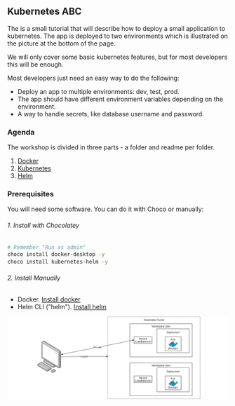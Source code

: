 ## Kubernetes ABC

The is a small tutorial that will describe how to deploy a small application to kubernetes. The app is deployed to two
environments which is illustrated on the picture at the bottom of the page.  

We will only cover some basic kubernetes features, but for most developers this will be enough.  

Most developers just need an easy way to do the following:
- Deploy an app to multiple environments: dev, test, prod.
- The app should have different environment variables depending on the environment.
- A way to handle secrets, like database username and password.

### Agenda
The workshop is divided in three parts - a folder and readme per folder.
1. [Docker](a-docker)
2. [Kubernetes](b-kubernetes)
3. [Helm](c-helm)

### Prerequisites
You will need some software. You can do it with Choco or manually: 

###### 1. Install with Chocolatey
```bash
# Remember "Run as admin"
choco install docker-desktop -y
choco install kubernetes-helm -y
``` 

###### 2. Install Manually
- Docker. [Install docker](https://docs.docker.com/docker-for-windows/install/)  
- Helm CLI ("helm"). [Install helm](https://github.com/helm/helm/releases)
    
![Kubernetes image](kubernetes-overview.png)
